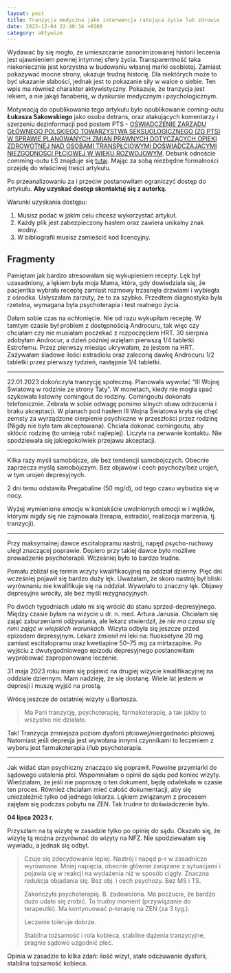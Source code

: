 ```yaml
---
layout: post
title: Tranzycja medyczna jako interwencja ratująca życie lub zdrowie
date: 2023-12-04 22:40:34 +0100
category: aktywizm
---
```


Wydawać by się mogło, że umieszczanie zanonimizowanej historii leczenia jest ujawnieniem pewnej intymnej sfery życia. Transparentność taka niekoniecznie jest korzystna w budowaniu własnej marki osobistej. Zamiast pokazywać mocne strony, ukazuje trudną historię. Dla niektórych może to być ukazanie słabości, jednak jest to pokazanie siły w walce o siebie. Ten wpis ma również charakter aktywistyczny. Pokazuje, że tranzycja jest lekiem, a nie jakąś fanaberią, w dyskursie medycznym i psychologicznym.

<!--more-->

Motywacją do opublikowania tego artykułu było opublikowanie coming-outu **Łukasza Sakowskiego** jako osoba detrans, oraz atakujących komentarzy i szerzeniu dezinformacji pod postem PTS - [OŚWIADCZENIE ZARZĄDU GŁÓWNEGO POLSKIEGO TOWARZYSTWA SEKSUOLOGICZNEGO (ZG PTS) W SPRAWIE PLANOWANYCH ZMIAN PRAWNYCH DOTYCZĄCYCH OPIEKI ZDROWOTNEJ NAD OSOBAMI TRANSPŁCIOWYMI DOŚWIADCZAJĄCYMI NIEZGODNOŚCI PŁCIOWEJ W WIEKU ROZWOJOWYM](https://www.facebook.com/permalink.php?story_fbid=pfbid0ffMnk4PCX8YYGgE9YyeQvb6HEbaWteAdfUoWWTnepn8GLJy1XLvBi6DaScDNvP41l&id=100089788577019). Debunk odnoście comming-outu ŁS znajduje się [tutaj](https://magazynkontakt.pl/to-tylko-teoria-spiskowa/). Mając za sobą niezbędne formalności przejdę do właściwej treści artykułu. 

Po przeanalizowaniu za i przeciw postanowiłam ograniczyć dostęp do artykułu. **Aby uzyskać dostęp skontaktuj się z autorką.**

Warunki uzyskania dostępu:

1. Musisz podać w jakim celu chcesz wykorzystać artykuł.
2. Każdy plik jest zabezpieczony hasłem oraz zawiera unikalny znak wodny.
3. W bibliografii musisz zamieścić kod licencyjny.

## Fragmenty

Pamiętam jak bardzo stresowałam się wykupieniem recepty. Lęk był uzasadniony, a lękiem była moja Mama, która, gdy dowiedziała się, że pacjentka wybrała receptę zamiast rozmowy trzasnęła drzwiami i wybiegła z ośrodka. Usłyszałam zarzuty, że to za szybko. Przedtem diagnostyka była rzetelna, wymagana była psychoterapia i test realnego życia.

Dałam sobie czas na ochłonięcie. Nie od razu wykupiłam receptę. W tamtym czasie był problem z dostępnością Androcuru, tak więc czy chciałam czy nie musiałam poczekać z rozpoczęciem HRT. 30 sierpnia zdobyłam Androcur, a dzień później wzięłam pierwszą 1/4 tabletki Estrofemu. Przez pierwszy miesiąc ukrywałam, że jestem na HRT. Zażywałam śladowe ilości estradiolu oraz zaleconą dawkę Androcuru 1/2 tabletki przez pierwszy tydzień, następnie 1/4 tabletki.

***

22.01.2023 dokończyła tranzycję społeczną. Planowała wywołać “III Wojnę Światową w rodzinie ze strony Taty”. W monetach, kiedy nie mogła spać szykowała listowny comingout do rodziny. Comingoutu dokonała telefonicznie. Zebrała w sobie odwagę pomimo silnych obaw odrzucenia i braku akceptacji. W planach pod hasłem III Wojna Światowa kryła się chęć zemsty za wyrządzone cierpienie psychiczne w przeszłości przez rodzinę (Nigdy nie była tam akceptowana). Chciała dokonać comingoutu, aby skłócić rodzinę (to umieją robić najlepiej). Liczyła na zerwanie kontaktu. Nie spodziewała się jakiegokolwiek przejawu akceptacji.

***

Kilka razy myśli samobójcze, ale bez tendencji samobójczych. Obecnie zaprzecza myślą samobójczym. Bez objawów i cech psychozy/bez urojeń, w tym urojeń depresyjnych.

2 dni temu odstawiła Pregabaline (50 mg/d), od tego czasu wybudza się w nocy.

Wyżej wymienione emocje w kontekście uwolnionych emocji w i wątków, którymi nigdy się nie zajmowała (terapia, estradiol, realizacja marzenia, tj. tranzycji).

***

Przy maksymalnej dawce escitalopramu nastrój, napęd psycho-ruchowy uległ znaczącej poprawie. Dopiero przy takiej dawce było możliwe prowadzenie psychoterapii. Wcześniej było to bardzo trudne.

Pomału zbliżał się termin wizyty kwalifikacyjnej na oddział dzienny. Pięć dni wcześniej pojawił się bardzo duży lęk. Uważałam, że skoro nastrój był bliski wyrównaniu nie kwalifikuje się na oddział. Wywołało to znaczny lęk. Objawy depresyjne wróciły, ale bez myśli rezygnacyjnych. 

Po dwóch tygodniach udało mi się wrócić do stanu sprzed-depresyjnego. Między czasie byłam na wizycie u dr. n. med. Artura Janusia. Chciałam się zająć zaburzeniami odżywiania, ale lekarz stwierdził, że _nie ma czasu się nimi zająć w wiejskich warunkach._ Wizyta odbyła się jeszcze przed epizodem depresyjnym. Lekarz zmienił mi leki na: fluoksetyne 20 mg zamiast escitalopramu oraz kwetiapine 50–75 mg za mirtazapine. Po wyjściu z dwutygodniowego epizodu depresyjnego postanowiłam wypróbować zaproponowane leczenie.

31 maja 2023 roku mam się pojawić na drugiej wizycie kwalifikacyjnej na oddziale dziennym. Mam nadzieję, że się dostanę. Wiele lat jestem w depresji i muszę wyjść na prostą.

Wrócę jeszcze do ostatniej wizyty u Bartosza.

> Ma Pani tranzycję, psychoterapię, farmakoterapię, a tak jakby to wszystko nie działało.

Tak! Tranzycja zmniejsza poziom dysforii płciowej/niezgodności płciowej. Natomiast jeśli depresja jest wywołana innymi czynnikami to leczeniem z wyboru jest farmakoterapia i/lub psychoterapia.

***

Jak widać stan psychiczny znacząco się poprawił. Powolne przymiarki do sądowego ustalenia płci. Wspomniałam o opinii do sądu pod koniec wizyty. Wiedziałam, że jeśli nie poproszę o ten dokument, będę odwlekała w czasie ten proces. Również chciałam mieć  całość dokumentacji, aby się uniezależnić tylko od jednego lekarza. Lękiem związanym z procesem zajęłam się podczas pobytu na ZEN. Tak trudne to doświadczenie było.

**04 lipca 2023 r.**

Przyszłam na tą wizytę w zasadzie tylko po opinię do sądu. Okazało się, że wizytę tą można przyrównać do wizyty na NFZ. Nie spodziewałam się wywiadu, a jednak się odbył.

> Czuje się zdecydowanie lepiej.
> Nastrój i napęd p-r w zasadniczo wyrównane.
> Mniej napięcia, obecnie głównie związane z sytuacjami i pojawia się w reakcji na wydażenia niż w sposób ciągły.
> Znaczna redukcja objadania się.
> Bez obj. i cech psychozy.
> Bez MS i TS.
>
> Zakończyła psychoterapię. B. zadowolona. Ma poczucie, że bardzo dużo udało się zrobić.
> To trudny moment (przywiązanie do terapeutki).
> Ma kontynuować p-terapię na ZEN (za 3 tyg.).
>
> Leczenie toleruje dobrze.
>
> Stabilna tożsamość i rola kobieca, stabilne dążenia tranzycyjne, pragnie sądowo uzgodnić płeć.

Opinia w zasadzie to kilka zdań: ilość wizyt, stałe odczuwanie dysforii, stabilna tożsamość kobieca.



